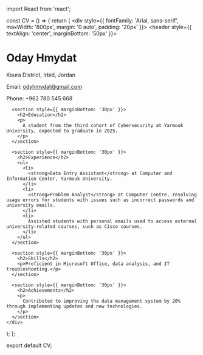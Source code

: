 import React from 'react';

const CV = () => {
  return (
    <div style={{ fontFamily: 'Arial, sans-serif', maxWidth: '800px', margin: '0 auto', padding: '20px' }}>
      <header style={{ textAlign: 'center', marginBottom: '50px' }}>
        <h1>Oday Hmydat</h1>
        <p>Koura District, Irbid, Jordan</p>
        <p>Email: <a href="mailto:odyhmydat@gmail.com">odyhmydat@gmail.com</a></p>
        <p>Phone: +962 780 545 668</p>
      </header>

      <section style={{ marginBottom: '30px' }}>
        <h2>Education</h2>
        <p>
          A student from the third cohort of Cybersecurity at Yarmouk University, expected to graduate in 2025.
        </p>
      </section>

      <section style={{ marginBottom: '30px' }}>
        <h2>Experience</h2>
        <ul>
          <li>
            <strong>Data Entry Assistant</strong> at Computer and Information Center, Yarmouk University.
          </li>
          <li>
            <strong>Problem Analyst</strong> at Computer Centre, resolving usage errors for students with issues such as incorrect passwords and university emails.
          </li>
          <li>
            Assisted students with personal emails used to access external university-related courses, such as Cisco courses.
          </li>
        </ul>
      </section>

      <section style={{ marginBottom: '30px' }}>
        <h2>Skills</h2>
        <p>Proficient in Microsoft Office, data analysis, and IT troubleshooting.</p>
      </section>

      <section style={{ marginBottom: '30px' }}>
        <h2>Achievements</h2>
        <p>
          Contributed to improving the data management system by 20% through implementing updates and new technologies.
        </p>
      </section>
    </div>
  );
};

export default CV;
